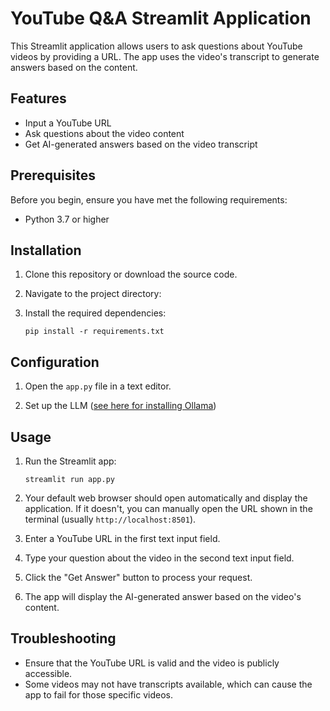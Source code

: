 # YouTube Q&A Streamlit Application

This Streamlit application allows users to ask questions about YouTube videos by providing a URL. The app uses the video's transcript to generate answers based on the content.

## Features

- Input a YouTube URL
- Ask questions about the video content
- Get AI-generated answers based on the video transcript

## Prerequisites

Before you begin, ensure you have met the following requirements:

- Python 3.7 or higher


## Installation

1. Clone this repository or download the source code.

2. Navigate to the project directory:

3. Install the required dependencies:
   ```
   pip install -r requirements.txt
   ```

## Configuration

1. Open the `app.py` file in a text editor.

2. Set up the LLM ([see here for installing Ollama](https://ollama.com))

## Usage

1. Run the Streamlit app:
   ```
   streamlit run app.py
   ```

2. Your default web browser should open automatically and display the application. If it doesn't, you can manually open the URL shown in the terminal (usually `http://localhost:8501`).

3. Enter a YouTube URL in the first text input field.

4. Type your question about the video in the second text input field.

5. Click the "Get Answer" button to process your request.

6. The app will display the AI-generated answer based on the video's content.

## Troubleshooting

- Ensure that the YouTube URL is valid and the video is publicly accessible.
- Some videos may not have transcripts available, which can cause the app to fail for those specific videos.


